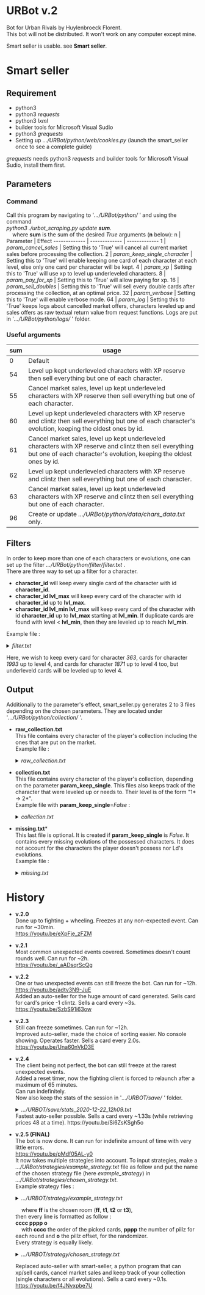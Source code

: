 # URBot v.2
Bot for Urban Rivals by Huylenbroeck Florent.  
This bot will not be distributed. It won't work on any computer except mine.  
  
Smart seller is usable. see **Smart seller**.
  
# Smart seller
## Requirement ##
- python3
- python3  *requests*
- python3  *lxml*
- builder tools for Microsoft Visual Sudio
- python3  *grequests*  
- Setting up *.../URBot/python/web/cookies.py* (launch the smart_seller once to see a complete guide)  

*grequests* needs python3 *requests* and builder tools for Microsoft Visual Sudio, install them first.  
## Parameters ##
### Command ###
Call this program by navigating to '*.../URBot/python/* ' and using the command  
*python3 ./urbot_scraping.py update **sum***.  
&nbsp;&nbsp;&nbsp;&nbsp;where **sum** is the sum of the desired *True* arguments (**n** below):
n  | Parameter | Effect
------------- | ------------- | -------------
 1 | *param_cancel_sales* | Setting this to 'True' will cancel all current market sales before processing the collection.
 2 | *param_keep_single_character* | Setting this to 'True' will enable keeping one card of each character at each level, else only one card per character will be kept.
 4 | *param_xp* | Setting this to 'True' will use xp to level up underleveled characters.
 8 | *param_pay_for_xp* | Setting this to 'True' will allow paying for xp.
 16 | *param_sell_doubles* | Setting this to 'True' will sell every double cards after processing the collection, at an optimal price.
 32 | *param_verbose* | Setting this to 'True' will enable verbose mode.
 64 | *param_log* | Setting this to 'True' keeps logs about cancelled market offers, characters leveled up and sales offers as raw textual return value from request functions. Logs are put in '*.../URBot/python/logs/* ' folder.
### Useful arguments ###
sum  | usage  
------------- | -------------
0 | Default
54 | Level up kept underleveled characters with XP reserve then sell everything but one of each character.
55 | Cancel market sales, level up kept underleveled characters with XP reserve then sell everything but one of each character.
60 | Level up kept underleveled characters with XP reserve and clintz then sell everything but one of each character's evolution, keeping the oldest ones by id.
61 | Cancel market sales, level up kept underleveled characters with XP reserve and clintz then sell everything but one of each character's evolution, keeping the oldest ones by id.
62 | Level up kept underleveled characters with XP reserve and clintz then sell everything but one of each character.
63 | Cancel market sales, level up kept underleveled characters with XP reserve and clintz then sell everything but one of each character.
96 | Create or update *.../URBot/python/data/chars_data.txt* only.  
## Filters ##
In order to keep more than one of each characters or evolutions, one can set up the filter *.../URBot/python/filter/filter.txt* .  
There are three way to set up a filter for a character.  
- **character_id** will keep every single card of the character with id **character_id**.  
- **character_id lvl_max** will keep every card of the character with id **character_id** up to **lvl_max**.  
- **character_id lvl_min lvl_max** will keep every card of the character with id **character_id** up to **lvl_max** starting at **lvl_min**. If duplicate cards are found with level < **lvl_min**, then they are leveled up to reach **lvl_min**.   

Example file :  
  <details>  
    <summary><i>filter.txt</i></summary>
    
      363  
      1993 4  
      1871 4 4  
  </details>  
  
Here, we wish to keep every card for character *363*, cards for character *1993* up to level 4, and cards for character *1871* up to level 4 too, but underleveld cards will be leveled up to level 4.  
## Output ##
Additionally to the parameter's effect, smart_seller.py generates 2 to 3 files depending on the chosen parameters. They are located under '*.../URBot/python/collection/* '.
- **raw_collection.txt**  
This file contains every character of the player's collection including the ones that are put on the market.  
Example file :
  <details>
    <summary><i>raw_collection.txt</i></summary>

        123 Natrang (x3) 1*-3*  
            616551985 1*  
            616719940 2*  
            129544906 3*  
        124 Sai_San (x4) 1*-4*  
            618514010 1*  
            622856929 2*  
            623232901 3*  
            425765630 4*  
        125 Tatane (x3) 1*-3*  
            615869020 1*  
            622662152 2*  
            170485662 3*  
        126 Nanook (x3) 1*-3*  
            619323141 1*  
            620587122 2*  
            9616941 3*  
        127 Akiko (x3) 1*-3*  
            612725422 1*  
            ...  
            616675942 2*  
        2051 Kola (x2) 1*-4*  
            624165264 1*  
            616559394 4*  
        2052 Gerdah (x4) 2*-5*  
            623219351 2*  
            624242421 3*  
            624165253 4*  
            622159315 5*  
        2053 Jakobs (x2) 1*-3*  
            623215595 1*  
            622160696 3*  
        2054 Matheo (x3) 1*-3*  
            623219356 1*  
            624165283 2*  
            622155128 3*  
        2055 Superpaquito (x2) 1*-4*  
            624165261 1*  
            622161676 4*  
        2056 El_D10S (x1) 3*-5*  
            625715329 5*  
  </details>

- **collection.txt**  
This file contains every character of the player's collection, depending on the parameter **param_keep_single**.
This files also keeps track of the character that were leveled up or needs to. Their level is of the form "1* -> 2*".  
Example file with **param_keep_single**=*False* :
  <details>
    <summary><i>collection.txt</i></summary>

        123 616551985 Natrang 1*  
        123 616719940 Natrang 2*  
        123 129544906 Natrang 3*  
        124 618514010 Sai_San 1*  
        124 622856929 Sai_San 2*  
        124 623232901 Sai_San 3*  
        124 425765630 Sai_San 4*  
        125 615869020 Tatane 1*  
        125 622662152 Tatane 2*  
        125 170485662 Tatane 3*  
        126 619323141 Nanook 1*  
        126 620587122 Nanook 2*  
        126 9616941 Nanook 3*  
        127 612725422 Akiko 1*  
        127 618547639 Akiko 1* -> 2*  
        127 432385009 Akiko 3*  
        128 622898813 Berserkgirl_Cr 1*  
        128 519421601 Berserkgirl_Cr 3*  
        129 615952306 Pino 1*  
        129 433507838 Pino 2*  
        ...  
        2048 616290277 Lom 2*  
        2049 622155131 El_Cascabel 3*  
        2049 624165249 El_Cascabel 4*  
        2049 616644292 El_Cascabel 5*  
        2050 623219354 Drivel 1*  
        2050 616675942 Drivel 2*  
        2051 624165264 Kola 1*  
        2051 616559394 Kola 4*  
        2052 623219351 Gerdah 2*  
        2052 624242421 Gerdah 3*  
        2052 624165253 Gerdah 1* -> 4*  
        2052 622159315 Gerdah 5*  
        2053 623215595 Jakobs 1*  
        2053 622160696 Jakobs 3*  
        2054 623219356 Matheo 1*  
        2054 624165283 Matheo 2*  
        2054 622155128 Matheo 3*  
        2055 624165261 Superpaquito 1*  
        2055 622161676 Superpaquito 4*  
        2056 625715329 El_D10S 5*  
  </details>

- **missing.txt***  
This last file is optional. It is created if **param_keep_single** is *False*. It contains every missing evolutions of the possessed characters. It does not account for the characters the player doesn't possess nor Ld's evolutions.  
Example file :  
  <details>
    <summary><i>missing.txt</i></summary>

      128 Berserkgirl_Cr 2*  
      158 Shawoman_Cr 2*  
      160 Yayoi_Cr 2*  
      162 Rass_Cr 2*  
      166 Zatman_Cr 1*  
      166 Zatman_Cr 2*  
      168 Armanda_Mt 1*  
      168 Armanda_Mt 2*  
      172 Ratanah_Mt 1*  
      172 Ratanah_Mt 2*  
      172 Ratanah_Mt 3*  
      182 Jackie_Cr 2*  
      182 Jackie_Cr 3*  
      187 Vermyn_N 2*  
      189 Lyse_Teria_Mt 1*  
      189 Lyse_Teria_Mt 2*  
      190 Vickie_Cr 2*  
      190 Vickie_Cr 3*  
      195 Lao_Cr 3*  
      195 Lao_Cr 4*  
      ...  
      2026 Palamu 3*  
      2026 Palamu 4*  
      2029 Timbo_K 3*  
      2029 Timbo_K 4*  
      2036 Glaxo 3*  
      2036 Glaxo 4*  
      2037 Miss_Denna 2*  
      2039 Edmund 1*  
      2041 Zinzinxxt 2*  
      2041 Zinzinxxt 3*  
      2043 C-Ortez 3*  
      2044 Banzai 2*  
      2046 Divus 1*  
      2046 Divus 2*  
      2051 Kola 2*  
      2051 Kola 3*  
      2053 Jakobs 2*  
      2055 Superpaquito 2*  
      2055 Superpaquito 3*  
      2056 El_D10S 3*  
      2056 El_D10S 4*  
  </details>

# History
- **v.2.0**  
Done up to fighting + wheeling. Freezes at any non-expected event. Can run for ~30min.  
https://youtu.be/eXpFje_zFZM  
  
- **v.2.1**  
Most common unexpected events covered. Sometimes doesn't count rounds well. Can run for ~2h.  
https://youtu.be/_aADsqrScQg  
  
- **v.2.2**  
One or two unexpected events can still freeze the bot. Can run for ~12h.  
https://youtu.be/adtv3N9-JuE  
Added an auto-seller for the huge amount of card generated. Sells card for card's price -1 clintz. Sells a card every ~3s.  
https://youtu.be/SzbS91i63ow  
  
- **v.2.3**  
Still can freeze sometimes. Can run for ~12h.  
Improved auto-seller, made the choice of sorting easier. No console showing. Operates faster. Sells a card every 2.0s.  
https://youtu.be/Una60nVkD3E  

- **v.2.4**  
The client being not perfect, the bot can still freeze at the rarest unexpected events.  
Added a reset timer, now the fighting client is forced to relaunch after a maximum of 65 minutes.  
Can run indefinitely.  
Now also keep the stats of the session in '*.../URBOT/save/ '*  folder.  
    <details>
      <summary><i>.../URBOT/save/stats_2020-12-22_12h09.txt</i></summary>

        === STATS ===  
        Start    2020/12/21 21:00:57  
        End      2020/12/22 12:09:04  
        Duration            14:37:00  
        Views    1  
        Points   5277  
        Fights   485  
        Wins     252  
        Loses    229  
        Draws    4  
        WR       52%  
        === DEBUG ===  
        Time until next reset (min)                           27min.   
        Winkills $timer > 60                                  28  
        Winkills $timer > 68                                  0  
        Winkills from fight not launching                     0  
        Winkills from ennemy left/already in matchmaking      0  
        Winkills from fight not expiring                      0  
        Winkills from unable to play card                     0  
        Winkills from your missions panel on wheeling client  2  
        Winkill total                                         30  
        =============  
    </details>  
  Fastest auto-seller possible. Sells a card every ~1.33s (while retrieving prices 48 at a time).   
  https://youtu.be/Si6ZsKSgh5o  
  
- **v.2.5 (FINAL)**  
  The bot is now done. It can run for indefinite amount of time with very little errors.  
  https://youtu.be/pMdf05AL-y0  
  It now takes multiple strategies into account. 
  To input strategies, make a *.../URBot/strategies/example_strategy.txt* file as follow and put the name of the chosen strategy file (here *example_strategy*) in *.../URBot/strategies/chosen_strategy.txt*.  
  Example strategy files :  
    <details>  
      <summary><i>.../URBOT/strategy/example_strategy.txt</i></summary>  

          ff
          1234 3333 2  
          2134 3333 2  
          3124 3333 2  
          1324 3333 2  
          2314 3333 2  
          3214 3333 2  
          3241 3333 2  
          2341 3333 2  
          4321 3333 2  
          3421 3333 2  
          2431 3333 2  
          4231 3333 2  
          4132 3333 2  
          1432 3333 2  
          3412 3333 2  
          4312 3333 2  
          1342 3333 2  
          3142 3333 2  
          2143 3333 2  
          1243 3333 2  
          4213 3333 2  
          2413 3333 2  
          1423 3333 2  
          4123 3333 2  
     </details>  
    
  &nbsp;&nbsp;&nbsp;&nbsp;where **ff** is the chosen room (**ff**, **t1**, **t2** or **t3**),  
  then every line is formatted as follow :  
  **cccc pppp o**  
  &nbsp;&nbsp;&nbsp;&nbsp;with  **cccc** the order of the picked cards, **pppp** the number of pillz for each round and **o** the pillz offset, for the randomizer.  
  Every strategy is equally likely.  

    <details>  
       <summary><i>.../URBOT/strategy/chosen_strategy.txt</i></summary>  

          example_strategy  
    </details>   
      
  Replaced auto-seller  with smart-seller, a python program that can xp/sell cards, cancel market sales and keep track of your collection (single characters or all evolutions). Sells a card every ~0.1s.  
  https://youtu.be/f4JNvxpbe7U   
